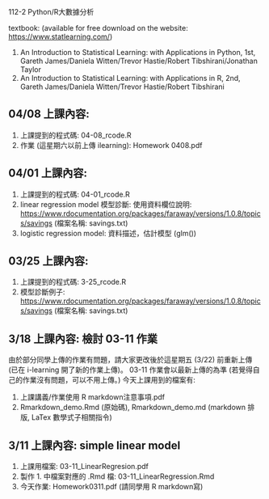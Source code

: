 112-2 Python/R大數據分析

textbook: (available for free download on the website: https://www.statlearning.com/)
1. An Introduction to Statistical Learning: with Applications in Python, 1st, Gareth James/Daniela Witten/Trevor Hastie/Robert Tibshirani/Jonathan Taylor
2. An Introduction to Statistical Learning: with Applications in R, 2nd, Gareth James/Daniela Witten/Trevor Hastie/Robert Tibshirani

## 04/08 上課內容:
1. 上課提到的程式碼: 04-08_rcode.R
2. 作業 (這星期六以前上傳 ilearning): Homework 0408.pdf
   
## 04/01 上課內容:
1. 上課提到的程式碼: 04-01_rcode.R
2. linear regression model 模型診斷: 使用資料欄位說明: https://www.rdocumentation.org/packages/faraway/versions/1.0.8/topics/savings (檔案名稱: savings.txt)
3. logistic regression model: 資料描述，估計模型 (glm())

## 03/25 上課內容:
1. 上課提到的程式碼: 3-25_rcode.R
2. 模型診斷例子: https://www.rdocumentation.org/packages/faraway/versions/1.0.8/topics/savings (檔案名稱: savings.txt)

## 3/18 上課內容: 檢討 03-11 作業
由於部分同學上傳的作業有問題，請大家更改後於這星期五 (3/22) 前重新上傳 (已在 i-learning 開了新的作業上傳)。
03-11 作業會以最新上傳的為準 (若覺得自己的作業沒有問題，可以不用上傳。)
今天上課用到的檔案有:
1. 上課講義/作業使用 R markdown注意事項.pdf
2. Rmarkdown_demo.Rmd (原始碼), Rmarkdown_demo.md (markdown 排版, LaTex 數學式子相關指令) 

## 3/11 上課內容: simple linear model
1. 上課用檔案: 03-11_LinearRegresion.pdf
2. 製作 1. 中檔案對應的 .Rmd 檔: 03-11_LinearRegression.Rmd
3. 今天作業: Homework0311.pdf (請同學用 R markdown寫)
